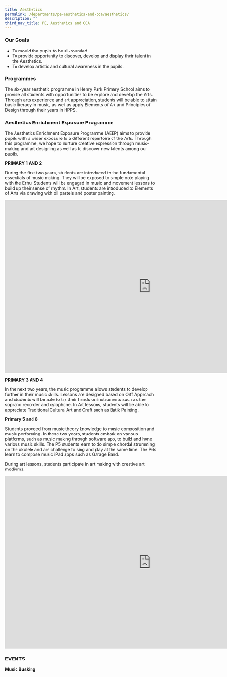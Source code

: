 ```yaml
---
title: Aesthetics
permalink: /departments/pe-aesthetics-and-cca/aesthetics/
description: ""
third_nav_title: PE, Aesthetics and CCA
---
```

### Our Goals

*   To mould the pupils to be all-rounded.
*   To provide opportunity to discover, develop and display their talent in the Aesthetics.
*   To develop artistic and cultural awareness in the pupils.

### Programmes

The six-year aesthetic programme in Henry Park Primary School aims to provide all students with opportunities to be explore and develop the Arts. Through arts experience and art appreciation, students will be able to attain basic literacy in music, as well as apply Elements of Art and Principles of Design through their years in HPPS.

### Aesthetics Enrichment Exposure Programme

The Aesthetics Enrichment Exposure Programme (AEEP) aims to provide pupils with a wider exposure to a different repertoire of the Arts. Through this programme, we hope to nurture creative expression through music-making and art designing as well as to discover new talents among our pupils.

**PRIMARY 1 AND 2**

During the first two years, students are introduced to the fundamental essentials of music making. They will be exposed to simple note playing with the Erhu. Students will be engaged in music and movement lessons to build up their sense of rhythm. In Art, students are introduced to Elements of Arts via drawing with oil pastels and poster painting.

<iframe src="https://docs.google.com/presentation/d/e/2PACX-1vT8YAoLuT-P1X6gztFaAPWhqLbE4w-BomtybLuxR1Zu6LWYBdhbqPxsnaq6TARH7qQtKDovMyiIaI9p/embed?start=true&amp;loop=true&amp;delayms=3000" frameborder="0" width="960" height="569" allowfullscreen="true"></iframe>

**PRIMARY 3 AND 4**

In the next two years, the music programme allows students to develop further in their music skills. Lessons are designed based on Orff Approach and students will be able to try their hands on instruments such as the soprano recorder and xylophone. In Art lessons, students will be able to appreciate Traditional Cultural Art and Craft such as Batik Painting.

**Primary 5 and 6**  

Students proceed from music theory knowledge to music composition and music performing. In these two years, students embark on various platforms, such as music making through software app, to build and hone various music skills. The P5 students learn to do simple chordal strumming on the ukulele and are challenge to sing and play at the same time. The P6s learn to compose music iPad apps such as Garage Band.

During art lessons, students participate in art making with creative art mediums.

<iframe allowfullscreen="true" height="569" width="960" frameborder="0" src="https://docs.google.com/presentation/d/e/2PACX-1vTnwz1o7h6zXIGQKHd8VMHhT7qV85x-wkSCE7a25KUVC5YXZ7RQWaHOTX_Acs_6w189m9GsxMC4SP1d/embed?start=true&amp;loop=true&amp;delayms=3000"></iframe>

### EVENTS

**Music Busking**